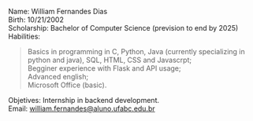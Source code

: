 Name: William Fernandes Dias  
Birth: 10/21/2002  
Scholarship: Bachelor of Computer Science (prevision to end by 2025)  
Habilities:   
>Basics in programming in C, Python, Java (currently specializing in python and java), SQL, HTML, CSS and Javascrpt;  
>Begginer experience with Flask and API usage;  
>Advanced english;  
>Microsoft Office (basic).  

Objetives: Internship in backend development.  
Email: william.fernandes@aluno.ufabc.edu.br  

<!---
William-Fernandes252/William-Fernandes252 is a ✨ special ✨ repository because its `README.md` (this file) appears on your GitHub profile.
You can click the Preview link to take a look at your changes.
--->
